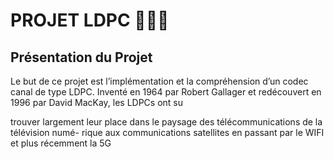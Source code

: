 # PROJET LDPC 🧑🏽‍💻

## Présentation du Projet

Le but de ce projet est l’implémentation et la compréhension d’un codec canal de type LDPC.
Inventé en 1964 par Robert Gallager et redécouvert en 1996 par David MacKay, les LDPCs ont su

trouver largement leur place dans le paysage des télécommunications de la télévision numé-
rique aux communications satellites en passant par le WIFI et plus récemment la 5G
